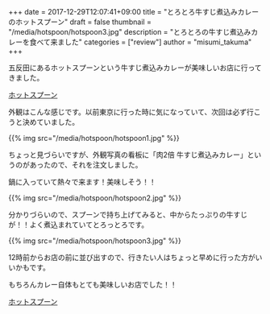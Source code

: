 +++
date = 2017-12-29T12:07:41+09:00
title = "とろとろ牛すじ煮込みカレーのホットスプーン"
draft = false
thumbnail = "/media/hotspoon/hotspoon3.jpg"
description = "とろとろの牛すじ煮込みカレーを食べて来ました"
categories = ["review"]
author = "misumi_takuma"
+++

五反田にあるホットスプーンという牛すじ煮込みカレーが美味しいお店に行ってきました。

<!--more-->

[ホットスプーン](https://tabelog.com/tokyo/A1316/A131603/13024328/)

外観はこんな感じです。以前東京に行った時に気になっていて、次回は必ず行こうと決めていました。


{{% img src="/media/hotspoon/hotspoon1.jpg" %}}

ちょっと見づらいですが、外観写真の看板に「肉2倍 牛すじ煮込みカレー」というのがあったので、それを注文しました。

鍋に入っていて熱々で来ます！美味しそう！！

{{% img src="/media/hotspoon/hotspoon2.jpg" %}}

分かりづらいので、スプーンで持ち上げてみると、中からたっぷりの牛すじが！！よく煮込まれていてとろっとろです。

{{% img src="/media/hotspoon/hotspoon3.jpg" %}}

12時前からお店の前に並び出すので、行きたい人はちょっと早めに行った方がいいかもです。

もちろんカレー自体もとても美味しいお店でした！！

[ホットスプーン](https://tabelog.com/tokyo/A1316/A131603/13024328/)
